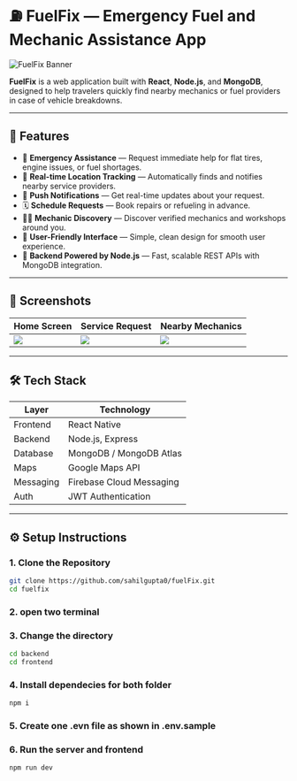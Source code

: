 # ⛽ FuelFix — Emergency Fuel and Mechanic Assistance App

![FuelFix Banner](https://via.placeholder.com/1000x300.png?text=FuelFix+-+Get+Help+On+The+Go)

**FuelFix** is a web application built with **React**, **Node.js**, and **MongoDB**, designed to help travelers quickly find nearby mechanics or fuel providers in case of vehicle breakdowns.

---

## 🚀 Features

- 🔧 **Emergency Assistance** — Request immediate help for flat tires, engine issues, or fuel shortages.
- 📍 **Real-time Location Tracking** — Automatically finds and notifies nearby service providers.
- 📲 **Push Notifications** — Get real-time updates about your request.
- 🗓️ **Schedule Requests** — Book repairs or refueling in advance.
- 👨‍🔧 **Mechanic Discovery** — Discover verified mechanics and workshops around you.
- 💬 **User-Friendly Interface** — Simple, clean design for smooth user experience.
- 📡 **Backend Powered by Node.js** — Fast, scalable REST APIs with MongoDB integration.

---

## 📱 Screenshots

| Home Screen | Service Request | Nearby Mechanics |
|------------|------------------|------------------|
| ![](https://via.placeholder.com/200x400.png?text=Home) | ![](https://via.placeholder.com/200x400.png?text=Request) | ![](https://via.placeholder.com/200x400.png?text=Mechanics) |

---


## 🛠 Tech Stack

| Layer     | Technology            |
|-----------|------------------------|
| Frontend  | React Native           |
| Backend   | Node.js, Express       |
| Database  | MongoDB / MongoDB Atlas |
| Maps      | Google Maps API        |
| Messaging | Firebase Cloud Messaging |
| Auth      | JWT Authentication     |

---

## ⚙️ Setup Instructions

### 1. Clone the Repository

```bash
git clone https://github.com/sahilgupta0/fuelFix.git
cd fuelfix
```
### 2. open two terminal

### 3. Change the directory

```bash
cd backend
cd frontend
```
### 4. Install dependecies for both folder
```bash
npm i
```
### 5. Create one .evn file as shown in .env.sample

### 6. Run the server and frontend 
```bash
npm run dev
```
